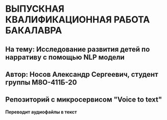 # ВЫПУСКНАЯ КВАЛИФИКАЦИОННАЯ РАБОТА БАКАЛАВРА
## На тему: Исследование развития детей по нарративу с помощью NLP модели
## Автор: Носов Александр Сергеевич, студент группы М8О-411Б-20
## Репозиторий с микросервисом "Voice to text"
**Переводит аудиофайлы в текст**
